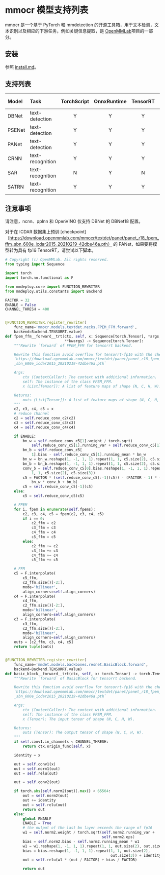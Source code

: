 # mmocr 模型支持列表

mmocr 是一个基于 PyTorch 和 mmdetection 的开源工具箱，用于文本检测，文本识别以及相应的下游任务，例如关键信息提取，是 [OpenMMLab](https://openmmlab.com/)项目的一部分。

## 安装

参照 [install.md](https://mmocr.readthedocs.io/en/latest/install.html)。

## 支持列表

| Model  | Task             | TorchScript | OnnxRuntime | TensorRT | ncnn | PPLNN | OpenVINO |                                  Model config                                   |
| :----- | :--------------- | :---------: | :---------: | :------: | :--: | :---: | :------: | :-----------------------------------------------------------------------------: |
| DBNet  | text-detection   |      Y      |      Y      |    Y     |  Y   |   Y   |    Y     |  [config](https://github.com/open-mmlab/mmocr/tree/main/configs/textdet/dbnet)  |
| PSENet | text-detection   |      Y      |      Y      |    Y     |  Y   |   N   |    Y     | [config](https://github.com/open-mmlab/mmocr/tree/main/configs/textdet/psenet)  |
| PANet  | text-detection   |      Y      |      Y      |    Y     |  Y   |   N   |    Y     |  [config](https://github.com/open-mmlab/mmocr/tree/main/configs/textdet/panet)  |
| CRNN   | text-recognition |      Y      |      Y      |    Y     |  Y   |   Y   |    N     | [config](https://github.com/open-mmlab/mmocr/tree/main/configs/textrecog/crnn)  |
| SAR    | text-recognition |      N      |      Y      |    N     |  N   |   N   |    N     |  [config](https://github.com/open-mmlab/mmocr/tree/main/configs/textrecog/sar)  |
| SATRN  | text-recognition |      Y      |      Y      |    Y     |  N   |   N   |    N     | [config](https://github.com/open-mmlab/mmocr/tree/main/configs/textrecog/satrn) |

## 注意事项

请注意，ncnn、pplnn 和 OpenVINO 仅支持 DBNet 的 DBNet18 配置。

对于在 ICDAR 数据集上预训 \[checkpoint\]（https://download.openmmlab.com/mmocr/textdet/panet/panet_r18_fpem_ffm_sbn_600e_icdar2015_20210219-42dbe46a.pth） 的 PANet，如果要将模型转为具有 fp16 TensorRT，请尝试以下脚本。

```python
# Copyright (c) OpenMMLab. All rights reserved.
from typing import Sequence

import torch
import torch.nn.functional as F

from mmdeploy.core import FUNCTION_REWRITER
from mmdeploy.utils.constants import Backend

FACTOR = 32
ENABLE = False
CHANNEL_THRESH = 400


@FUNCTION_REWRITER.register_rewriter(
    func_name='mmocr.models.textdet.necks.FPEM_FFM.forward',
    backend=Backend.TENSORRT.value)
def fpem_ffm__forward__trt(ctx, self, x: Sequence[torch.Tensor], *args,
                           **kwargs) -> Sequence[torch.Tensor]:
    """Rewrite `forward` of FPEM_FFM for tensorrt backend.

    Rewrite this function avoid overflow for tensorrt-fp16 with the checkpoint
    `https://download.openmmlab.com/mmocr/textdet/panet/panet_r18_fpem_ffm
    _sbn_600e_icdar2015_20210219-42dbe46a.pth`

    Args:
        ctx (ContextCaller): The context with additional information.
        self: The instance of the class FPEM_FFM.
        x (List[Tensor]): A list of feature maps of shape (N, C, H, W).

    Returns:
        outs (List[Tensor]): A list of feature maps of shape (N, C, H, W).
    """
    c2, c3, c4, c5 = x
    # reduce channel
    c2 = self.reduce_conv_c2(c2)
    c3 = self.reduce_conv_c3(c3)
    c4 = self.reduce_conv_c4(c4)

    if ENABLE:
        bn_w = self.reduce_conv_c5[1].weight / torch.sqrt(
            self.reduce_conv_c5[1].running_var + self.reduce_conv_c5[1].eps)
        bn_b = self.reduce_conv_c5[
            1].bias - self.reduce_conv_c5[1].running_mean * bn_w
        bn_w = bn_w.reshape(1, -1, 1, 1).repeat(1, 1, c5.size(2), c5.size(3))
        bn_b = bn_b.reshape(1, -1, 1, 1).repeat(1, 1, c5.size(2), c5.size(3))
        conv_b = self.reduce_conv_c5[0].bias.reshape(1, -1, 1, 1).repeat(
            1, 1, c5.size(2), c5.size(3))
        c5 = FACTOR * (self.reduce_conv_c5[:-1](c5)) - (FACTOR - 1) * (
            bn_w * conv_b + bn_b)
        c5 = self.reduce_conv_c5[-1](c5)
    else:
        c5 = self.reduce_conv_c5(c5)

    # FPEM
    for i, fpem in enumerate(self.fpems):
        c2, c3, c4, c5 = fpem(c2, c3, c4, c5)
        if i == 0:
            c2_ffm = c2
            c3_ffm = c3
            c4_ffm = c4
            c5_ffm = c5
        else:
            c2_ffm += c2
            c3_ffm += c3
            c4_ffm += c4
            c5_ffm += c5

    # FFM
    c5 = F.interpolate(
        c5_ffm,
        c2_ffm.size()[-2:],
        mode='bilinear',
        align_corners=self.align_corners)
    c4 = F.interpolate(
        c4_ffm,
        c2_ffm.size()[-2:],
        mode='bilinear',
        align_corners=self.align_corners)
    c3 = F.interpolate(
        c3_ffm,
        c2_ffm.size()[-2:],
        mode='bilinear',
        align_corners=self.align_corners)
    outs = [c2_ffm, c3, c4, c5]
    return tuple(outs)


@FUNCTION_REWRITER.register_rewriter(
    func_name='mmdet.models.backbones.resnet.BasicBlock.forward',
    backend=Backend.TENSORRT.value)
def basic_block__forward__trt(ctx, self, x: torch.Tensor) -> torch.Tensor:
    """Rewrite `forward` of BasicBlock for tensorrt backend.

    Rewrite this function avoid overflow for tensorrt-fp16 with the checkpoint
    `https://download.openmmlab.com/mmocr/textdet/panet/panet_r18_fpem_ffm
    _sbn_600e_icdar2015_20210219-42dbe46a.pth`

    Args:
        ctx (ContextCaller): The context with additional information.
        self: The instance of the class FPEM_FFM.
        x (Tensor): The input tensor of shape (N, C, H, W).

    Returns:
        outs (Tensor): The output tensor of shape (N, C, H, W).
    """
    if self.conv1.in_channels < CHANNEL_THRESH:
        return ctx.origin_func(self, x)

    identity = x

    out = self.conv1(x)
    out = self.norm1(out)
    out = self.relu(out)

    out = self.conv2(out)

    if torch.abs(self.norm2(out)).max() < 65504:
        out = self.norm2(out)
        out += identity
        out = self.relu(out)
        return out
    else:
        global ENABLE
        ENABLE = True
        # the output of the last bn layer exceeds the range of fp16
        w1 = self.norm2.weight / torch.sqrt(self.norm2.running_var +
                                            self.norm2.eps)
        bias = self.norm2.bias - self.norm2.running_mean * w1
        w1 = w1.reshape(1, -1, 1, 1).repeat(1, 1, out.size(2), out.size(3))
        bias = bias.reshape(1, -1, 1, 1).repeat(1, 1, out.size(2),
                                                out.size(3)) + identity
        out = self.relu(w1 * (out / FACTOR) + bias / FACTOR)

        return out

```
